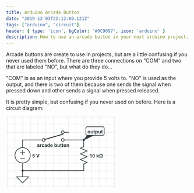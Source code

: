 ```yaml
---
title: Arduino Arcade Button
date: "2019-12-03T22:12:00.121Z"
tags: ["arduino", "circuit"]
header: { type: 'icon', bgColor: '#0C9097', icon: 'arduino' }
description: How to use an arcade button in your next arduino project.
---
```

Arcade buttons are create to use in projects, but are a little confusing if you never used them before.
There are three connections on "COM" and two that are labeled "NO", but what do they do...

"COM" is as an input where you provide 5 volts to.
"NO" is used as the output, and there is two of them because one sends the signal when pressed down and other sends a signal when pressed released.

It is pretty simple, but confusing if you never used on before.
Here is a circuit diagram:

![Arcade Button Digram](./digram.png)
